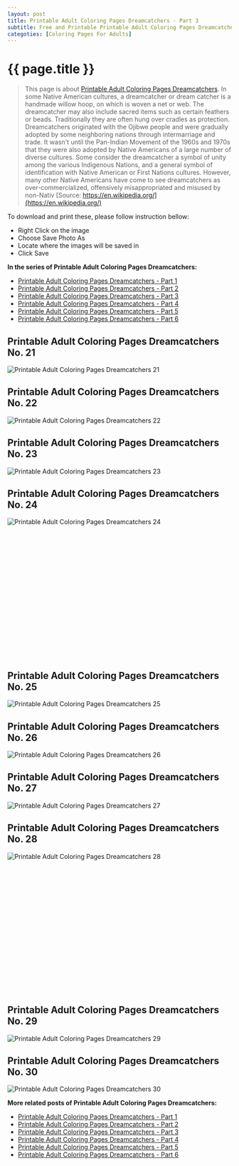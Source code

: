```yaml
---
layout: post
title: Printable Adult Coloring Pages Dreamcatchers - Part 3
subtitle: Free and Printable Printable Adult Coloring Pages Dreamcatchers - Part 3
categoties: [Coloring Pages For Adults]
---
```

{{ page.title }}
================
> This page is about [Printable Adult Coloring Pages Dreamcatchers](https://freecoloringpages.github.io/). In some Native American cultures, a dreamcatcher or dream catcher is a handmade willow hoop, on which is woven a net or web. The dreamcatcher may also include sacred items such as certain feathers or beads. Traditionally they are often hung over cradles as protection. Dreamcatchers originated with the Ojibwe people and were gradually adopted by some neighboring nations through intermarriage and trade. It wasn't until the Pan-Indian Movement of the 1960s and 1970s that they were also adopted by Native Americans of a large number of diverse cultures. Some consider the dreamcatcher a symbol of unity among the various Indigenous Nations, and a general symbol of identification with Native American or First Nations cultures. However, many other Native Americans have come to see dreamcatchers as over-commercialized, offensively misappropriated and misused by non-Nativ [Source: https://en.wikipedia.org/](https://en.wikipedia.org/)

To download and print these, please follow instruction bellow:
* Right Click on the image 
* Choose Save Photo As 
* Locate where the images will be saved in 
* Click Save

**In the series of Printable Adult Coloring Pages Dreamcatchers:**

* [Printable Adult Coloring Pages Dreamcatchers - Part 1](https://freecoloringpages.github.io/2017/12/01/Printable-Adult-Coloring-Pages-Dreamcatchers-part-1.html)
* [Printable Adult Coloring Pages Dreamcatchers - Part 2](https://freecoloringpages.github.io/2017/12/01/Printable-Adult-Coloring-Pages-Dreamcatchers-part-2.html)
* [Printable Adult Coloring Pages Dreamcatchers - Part 3](https://freecoloringpages.github.io/2017/12/01/Printable-Adult-Coloring-Pages-Dreamcatchers-part-3.html)
* [Printable Adult Coloring Pages Dreamcatchers - Part 4](https://freecoloringpages.github.io/2017/12/01/Printable-Adult-Coloring-Pages-Dreamcatchers-part-4.html)
* [Printable Adult Coloring Pages Dreamcatchers - Part 5](https://freecoloringpages.github.io/2017/12/01/Printable-Adult-Coloring-Pages-Dreamcatchers-part-5.html)
* [Printable Adult Coloring Pages Dreamcatchers - Part 6](https://freecoloringpages.github.io/2017/12/01/Printable-Adult-Coloring-Pages-Dreamcatchers-part-6.html)

## Printable Adult Coloring Pages Dreamcatchers No. 21
![Printable Adult Coloring Pages Dreamcatchers 21](https://freecoloringpages.github.io/img2/Printable-Adult-Coloring-Pages-Dreamcatchers%20(21).jpg "Printable Adult Coloring Pages Dreamcatchers 21")

## Printable Adult Coloring Pages Dreamcatchers No. 22
![Printable Adult Coloring Pages Dreamcatchers 22](https://freecoloringpages.github.io/img2/Printable-Adult-Coloring-Pages-Dreamcatchers%20(22).jpg "Printable Adult Coloring Pages Dreamcatchers 22")

## Printable Adult Coloring Pages Dreamcatchers No. 23
![Printable Adult Coloring Pages Dreamcatchers 23](https://freecoloringpages.github.io/img2/Printable-Adult-Coloring-Pages-Dreamcatchers%20(23).jpg "Printable Adult Coloring Pages Dreamcatchers 23")

## Printable Adult Coloring Pages Dreamcatchers No. 24
![Printable Adult Coloring Pages Dreamcatchers 24](https://freecoloringpages.github.io/img2/Printable-Adult-Coloring-Pages-Dreamcatchers%20(24).jpg "Printable Adult Coloring Pages Dreamcatchers 24")

<script async src="//pagead2.googlesyndication.com/pagead/js/adsbygoogle.js"></script><!-- Texxtonly --><ins class="adsbygoogle" style="display:inline-block;width:336px;height:280px" data-ad-client="ca-pub-6753140515841889" data-ad-slot="3207852233"></ins><script>(adsbygoogle = window.adsbygoogle || []).push({}); </script>

## Printable Adult Coloring Pages Dreamcatchers No. 25
![Printable Adult Coloring Pages Dreamcatchers 25](https://freecoloringpages.github.io/img2/Printable-Adult-Coloring-Pages-Dreamcatchers%20(25).jpg "Printable Adult Coloring Pages Dreamcatchers 25")

## Printable Adult Coloring Pages Dreamcatchers No. 26
![Printable Adult Coloring Pages Dreamcatchers 26](https://freecoloringpages.github.io/img2/Printable-Adult-Coloring-Pages-Dreamcatchers%20(26).jpg "Printable Adult Coloring Pages Dreamcatchers 26")

## Printable Adult Coloring Pages Dreamcatchers No. 27
![Printable Adult Coloring Pages Dreamcatchers 27](https://freecoloringpages.github.io/img2/Printable-Adult-Coloring-Pages-Dreamcatchers%20(27).jpg "Printable Adult Coloring Pages Dreamcatchers 27")

## Printable Adult Coloring Pages Dreamcatchers No. 28
![Printable Adult Coloring Pages Dreamcatchers 28](https://freecoloringpages.github.io/img2/Printable-Adult-Coloring-Pages-Dreamcatchers%20(28).jpg "Printable Adult Coloring Pages Dreamcatchers 28")

<script async src="//pagead2.googlesyndication.com/pagead/js/adsbygoogle.js"></script><!-- Texxtonly --><ins class="adsbygoogle" style="display:inline-block;width:336px;height:280px" data-ad-client="ca-pub-6753140515841889" data-ad-slot="3207852233"></ins><script>(adsbygoogle = window.adsbygoogle || []).push({}); </script>

## Printable Adult Coloring Pages Dreamcatchers No. 29
![Printable Adult Coloring Pages Dreamcatchers 29](https://freecoloringpages.github.io/img2/Printable-Adult-Coloring-Pages-Dreamcatchers%20(29).jpg "Printable Adult Coloring Pages Dreamcatchers 29")

## Printable Adult Coloring Pages Dreamcatchers No. 30
![Printable Adult Coloring Pages Dreamcatchers 30](https://freecoloringpages.github.io/img2/Printable-Adult-Coloring-Pages-Dreamcatchers%20(30).jpg "Printable Adult Coloring Pages Dreamcatchers 30")

**More related posts of Printable Adult Coloring Pages Dreamcatchers:**

* [Printable Adult Coloring Pages Dreamcatchers - Part 1](https://freecoloringpages.github.io/2017/12/01/Printable-Adult-Coloring-Pages-Dreamcatchers-part-1.html)
* [Printable Adult Coloring Pages Dreamcatchers - Part 2](https://freecoloringpages.github.io/2017/12/01/Printable-Adult-Coloring-Pages-Dreamcatchers-part-2.html)
* [Printable Adult Coloring Pages Dreamcatchers - Part 3](https://freecoloringpages.github.io/2017/12/01/Printable-Adult-Coloring-Pages-Dreamcatchers-part-3.html)
* [Printable Adult Coloring Pages Dreamcatchers - Part 4](https://freecoloringpages.github.io/2017/12/01/Printable-Adult-Coloring-Pages-Dreamcatchers-part-4.html)
* [Printable Adult Coloring Pages Dreamcatchers - Part 5](https://freecoloringpages.github.io/2017/12/01/Printable-Adult-Coloring-Pages-Dreamcatchers-part-5.html)
* [Printable Adult Coloring Pages Dreamcatchers - Part 6](https://freecoloringpages.github.io/2017/12/01/Printable-Adult-Coloring-Pages-Dreamcatchers-part-6.html)

